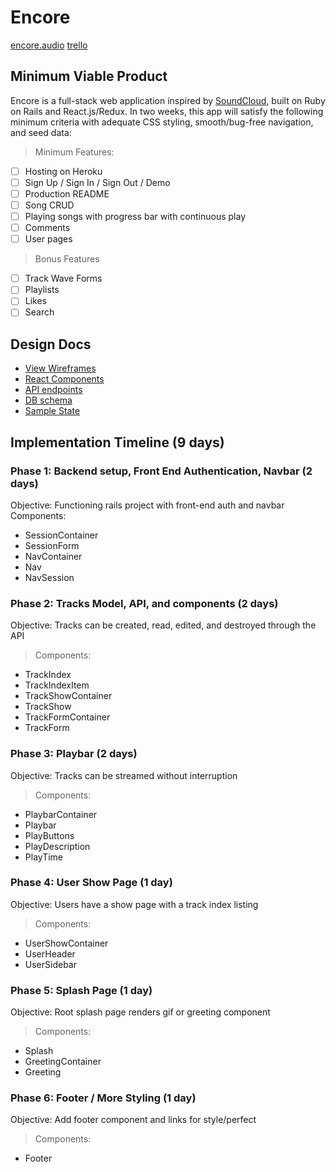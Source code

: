 # Encore

[encore.audio](http://www.herokuapp.com)
[trello](https://trello.com/b/w5o51KVc/encore)

## Minimum Viable Product

Encore is a full-stack web application inspired by [SoundCloud](http://www.soundcloud.com),
built on Ruby on Rails and React.js/Redux. In two weeks, this app will satisfy
the following minimum criteria with adequate CSS styling, smooth/bug-free navigation,
and seed data:

>Minimum Features:
- [ ] Hosting on Heroku
- [ ] Sign Up / Sign In / Sign Out / Demo
- [ ] Production README
- [ ] Song CRUD
- [ ] Playing songs with progress bar with continuous play
- [ ] Comments
- [ ] User pages

>Bonus Features
- [ ] Track Wave Forms
- [ ] Playlists
- [ ] Likes
- [ ] Search

## Design Docs
- [View Wireframes][wireframes]
- [React Components][components]
- [API endpoints][api-endpoints]
- [DB schema][schema]
- [Sample State][sample-state]

[wireframes]: ./docs/wireframes
[components]: ./docs/component-hierarchy.md
[sample-state]: ./docs/sample-state.md
[api-endpoints]: ./docs/api-endpoints.md
[schema]: ./docs/schema.md

## Implementation Timeline (9 days)

### Phase 1: Backend setup, Front End Authentication, Navbar (2 days)
Objective: Functioning rails project with front-end auth and navbar
Components:
- SessionContainer
- SessionForm
- NavContainer
- Nav
- NavSession

### Phase 2: Tracks Model, API, and components (2 days)
Objective: Tracks can be created, read, edited, and destroyed through the API

>Components:
- TrackIndex
- TrackIndexItem
- TrackShowContainer
- TrackShow
- TrackFormContainer
- TrackForm

### Phase 3: Playbar (2 days)
Objective: Tracks can be streamed without interruption

>Components:
- PlaybarContainer
- Playbar
- PlayButtons
- PlayDescription
- PlayTime

### Phase 4: User Show Page (1 day)
Objective: Users have a show page with a track index listing

>Components:
- UserShowContainer
- UserHeader
- UserSidebar

### Phase 5: Splash Page (1 day)
Objective: Root splash page renders gif or greeting component

>Components:
- Splash
- GreetingContainer
- Greeting

### Phase 6: Footer / More Styling (1 day)
Objective: Add footer component and links for style/perfect

>Components:
- Footer
